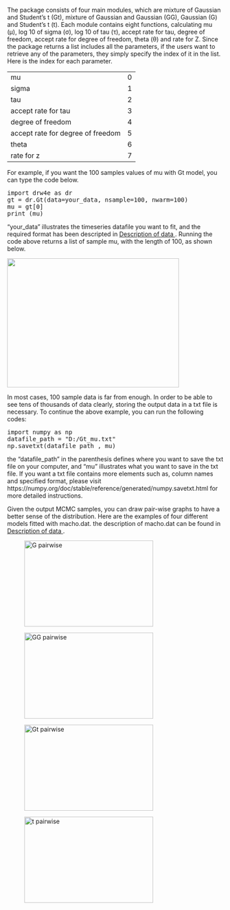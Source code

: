 <p>
  The package consists of four main modules, which are mixture of Gaussian and Student’s t (Gt), mixture of Gaussian and Gaussian (GG), Gaussian (G) and Student’s t (t). Each module contains eight functions, calculating mu (μ), log 10 of sigma (σ), log 10 of tau (τ), accept rate for tau, degree of freedom, accept rate for degree of freedom, theta (θ) and rate for Z. Since the package returns a list includes all the parameters, if the users want to retrieve any of the parameters, they simply specify the index of it in the list. Here is the index for each parameter.
  </p>

<table>
  <tr>
    <td>mu</td>
    <td>0</td>
  </tr>
  <tr>
    <td>sigma</td>
    <td>1</td>
  </tr>
  <tr>
    <td>tau</td>
    <td>2</td>
  <tr>
    <td>accept rate for tau</td>
    <td>3</td>
  <tr>
    <td>degree of freedom</td>
    <td>4</td>
  <tr>
    <td>accept rate for degree of freedom</td>
    <td>5</td>
  <tr>
    <td>theta</td>
    <td>6</td>
  <tr>
    <td>rate for z</td>
    <td>7</td>
  </tr>
</table>

<p>
  For example, if you want the 100 samples values of mu with Gt model, you can type the code below.
</p>

<pre>
import drw4e as dr
gt = dr.Gt(data=your_data, nsample=100, nwarm=100)
mu = gt[0]
print (mu)
</pre>

<p>
  “your_data” illustrates the timeseries datafile you want to fit, and the required format has been descripted in <a href="https://github.com/HW0327/drw4e/blob/main/data%20descriptions.md">Description of data </a>. Running the code above returns a list of sample mu, with the length of 100, as shown below.
</p>
<img src="https://github.com/HW0327/drw4e/blob/main/graphs/example%20of%20outputs.png" width="400" height="300"/>

<p>
  In most cases, 100 sample data is far from enough. In order to be able to see tens of thousands of data clearly, storing the output data in a txt file is necessary. To continue the above example, you can run the following codes:
</p>

<pre>
import numpy as np
datafile_path = "D:/Gt_mu.txt"
np.savetxt(datafile_path , mu)
</pre>

<p>
  the “datafile_path” in the parenthesis defines where you want to save the txt file on your computer, and “mu” illustrates what you want to save in the txt file. If you want a txt file contains more elements such as, column names and specified format, please visit https://numpy.org/doc/stable/reference/generated/numpy.savetxt.html for more detailed instructions. 
  
  Given the output MCMC samples, you can draw pair-wise graphs to have a better sense of the distribution. Here are the examples of four different models fitted with macho.dat. the description of macho.dat can be found in <a href="https://github.com/HW0327/drw4e/blob/main/data%20descriptions.md">Description of data </a>.
</p>

<div>
   <figure>
      <img src="https://github.com/HW0327/drw4e/blob/main/graphs/G%20pairwise.png" alt="G pairwise" width="300" height="200">
      
   </figure>
   <figure>
      <img src="https://github.com/HW0327/drw4e/blob/main/graphs/GG%20pairwise.png" alt="GG pairwise" width="300" height="200">
   </figure>
</div>
  
<div>
   <figure>
      <img src="https://github.com/HW0327/drw4e/blob/main/graphs/Gt%20pairwise.png" alt="Gt pairwise" width="300" height="200">
      
   </figure>
   <figure>
      <img src="https://github.com/HW0327/drw4e/blob/main/graphs/t%20pairwise.png" alt="t pairwise" width="300" height="200">
      
   </figure>
</div>

